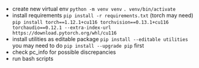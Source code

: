 - create new virtual env
```python -m venv venv```
```. venv/bin/activate```
- install requirements 
```pip install -r requirements.txt``` (torch may need)
```pip install torch==1.12.1+cu116 torchvision==0.13.1+cu116 torchaudio==0.12.1 --extra-index-url https://download.pytorch.org/whl/cu116```
- install utilities as editable package
```pip install --editable utilities```
you may need to do ```pip install --upgrade pip``` first
- check pc_info for possible discrepancies
- run bash scripts